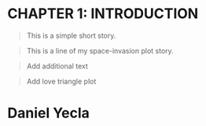 # CHAPTER 1: INTRODUCTION

> This is a simple short story.

> This is a line of my space-invasion plot story. 

> Add additional text

> Add love triangle plot

# Daniel Yecla
